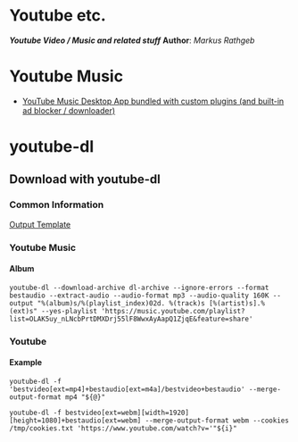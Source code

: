 Youtube etc.
===

***Youtube Video / Music and related stuff***
**Author**: *Markus Rathgeb*

# Youtube Music

* [YouTube Music Desktop App bundled with custom plugins (and built-in ad blocker / downloader)](https://github.com/th-ch/youtube-music/releases)

# youtube-dl

## Download with youtube-dl

### Common Information

[Output Template](https://github.com/ytdl-org/youtube-dl/blob/master/README.md#output-template)

### Youtube Music

#### Album

```
youtube-dl --download-archive dl-archive --ignore-errors --format bestaudio --extract-audio --audio-format mp3 --audio-quality 160K --output "%(album)s/%(playlist_index)02d. %(track)s [%(artist)s].%(ext)s" --yes-playlist 'https://music.youtube.com/playlist?list=OLAK5uy_nLNcbPrtDMXDrj55lF8WwxAyAapQ1ZjqE&feature=share'
```

### Youtube

#### Example

```
youtube-dl -f 'bestvideo[ext=mp4]+bestaudio[ext=m4a]/bestvideo+bestaudio' --merge-output-format mp4 "${@}"

youtube-dl -f bestvideo[ext=webm][width=1920][height=1080]+bestaudio[ext=webm] --merge-output-format webm --cookies /tmp/cookies.txt 'https://www.youtube.com/watch?v='"${i}"
```
